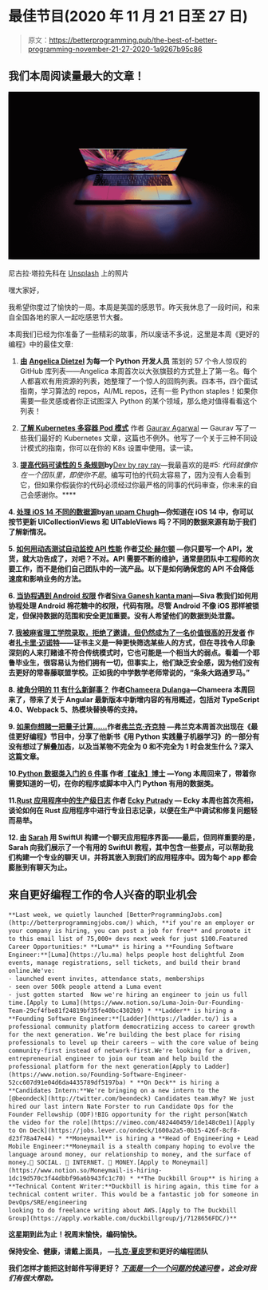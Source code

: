 # 最佳节目(2020 年 11 月 21 日至 27 日)

> 原文：<https://betterprogramming.pub/the-best-of-better-programming-november-21-27-2020-1a9267b95c86>

## 我们本周阅读量最大的文章！

![](img/c760c702ecd3429c145bb9fb9f2de67a.png)

尼古拉·塔拉先科在 [Unsplash](https://unsplash.com?utm_source=medium&utm_medium=referral) 上的照片

嘿大家好，

我希望你度过了愉快的一周。本周是美国的感恩节。昨天我休息了一段时间，和来自全国各地的家人一起吃感恩节大餐。

本周我们已经为你准备了一些精彩的故事，所以废话不多说，这里是本周《更好的编程》中的最佳文章:

1. [**由**](https://medium.com/p/67dc2cd8d0bc) **[Angelica Dietzel](https://medium.com/@angelicacodes) 为每一个 Python 开发人员** 策划的 57 个令人惊叹的 GitHub 库列表——Angelica 本周首次以大张旗鼓的方式登上了第一名。每个人都喜欢有用资源的列表，她整理了一个惊人的回购列表。四本书，四个面试指南，学习算法的 repos，AI/ML repos，还有一些 Python staples！如果你需要一些灵感或者你正试图深入 Python 的某个领域，那么绝对值得看看这个列表！

2. [**了解 Kubernetes 多容器 Pod 模式**](https://medium.com/p/577f74690aee) 作者 [Gaurav Agarwal](https://medium.com/@bharatmicrosystems) — Gaurav 写了一些我们最好的 Kubernetes 文章，这篇也不例外。他写了一个关于三种不同设计模式的指南，你可以在你的 K8s 设置中使用。读一读。

3. [**提高代码可读性的 5 条规则**](https://medium.com/p/83eda50ca780)**by**[Dev by ray ray](https://medium.com/@devbyrayray)—我最喜欢的是#5: *代码就像你在一个团队里，即使你不是*。编写可怕的代码太容易了，因为没有人会看到它，但如果你假装你的代码必须经过你最严格的同事的代码审查，你未来的自己会感谢你。****

****4. [**处理 iOS 14 不同的数据源**](https://medium.com/p/29ebb6c53af4)by[an upam Chugh](https://medium.com/@anupamchugh)—你知道在 iOS 14 中，你可以按节更新 UICollectionViews 和 UITableViews 吗？不同的数据来源有助于我们了解新情况。****

****5. [**如何用动态测试自动监控 API 性能**](https://medium.com/p/c73360257f49) 作者[艾伦·赫尔顿](https://medium.com/@allen.helton) —你只要写一个 API，发货，就大功告成了，对吧？不对。API 需要不断的维护，通常是团队中工程师的次要工作，而不是他们自己团队中的一流产品。以下是如何确保您的 API 不会降低速度和影响业务的方法。****

****6. [**当协程遇到 Android 权限**](https://medium.com/p/a1f048e70f74) 作者[Siva Ganesh kanta mani](https://medium.com/@sgkantamani)—Siva 教我们如何用协程处理 Android 棉花糖中的权限，代码有限。尽管 Android 不像 iOS 那样被锁定，但保持数据的范围和安全更加重要。没有人希望他们的数据到处泄露。****

****7. [**我被麻省理工学院录取，拒绝了邀请，但仍然成为了一名价值很高的开发者**](https://medium.com/p/a4bff1b8cac2) 作者[扎卡里·迈诺特](https://medium.com/@zack_minott)——证书主义是一种更快筛选某些人的方式，但在寻找令人印象深刻的人来打赌谁不符合传统模式时，它也可能是一个相当大的弱点。看着一个耶鲁毕业生，很容易认为他们拥有一切，但事实上，他们缺乏安全感，因为他们没有去更好的常春藤联盟学校。正如我的中学数学老师常说的，“条条大路通罗马。”****

****8. [**棱角分明的 11 有什么新鲜事？**](https://medium.com/p/3f7309acc02d) 作者[Chameera Dulanga](https://medium.com/@chameeradulanga87)—Chameera 本周回来了，带来了关于 Angular 最新版本中新增内容的有用概述，包括对 TypeScript 4.0、Webpack 5、热模块替换等的支持。****

****9. [**如果你想赌一把量子计算……**](https://medium.com/p/e327c11f97e5)作者[弗兰克·齐克特](https://medium.com/@fzickert) —弗兰克本周首次出现在《最佳更好编程》节目中，分享了他新书《用 Python 实践量子机器学习》的一部分有没有想过了解叠加态，以及当某物不完全为 0 和不完全为 1 时会发生什么？深入这篇文章。****

****10.[**Python 数据类入门的 6 件事**](https://medium.com/p/c795bf7e0a74) 作者[【崔永】博士](https://medium.com/@yong.cui01) —Yong 本周回来了，带着你需要知道的一切，在你的程序或脚本中入门 Python 有用的数据类。****

****11.[**Rust 应用程序中的生产级日志**](https://medium.com/p/2c7fffd108a6) 作者 [Ecky Putrady](https://medium.com/@eckyputrady) — Ecky 本周也首次亮相，谈论如何在 Rust 应用程序中进行专业日志记录，以便在生产中调试和修复问题轻而易举。****

****12. [**由**](https://medium.com/p/96609e605422) **[Sarah](https://medium.com/@sarah.h.alsharif) 用 SwiftUI** 构建一个聊天应用程序界面——最后，但同样重要的是，Sarah 向我们展示了一个有用的 SwiftUI 教程，其中包含一些要点，可以帮助我们构建一个专业的聊天 UI，并将其嵌入到我们的应用程序中。因为每个 app 都会膨胀到有聊天为止。****

## ******来自更好编程工作的令人兴奋的职业机会******

```
**Last week, we quietly launched [BetterProgrammingJobs.com](http://betterprogrammingjobs.com/) which, **if you're an employer or your company is hiring, you can post a job for free** and promote it to this email list of 75,000+ devs next week for just $100.Featured Career Opportunities:* **Luma** is hiring a **Founding Software Engineer:**[Luma](https://lu.ma) helps people host delightful Zoom events, manage registrations, sell tickets, and build their brand online.We've: 
- launched event invites, attendance stats, memberships
- seen over 500k people attend a Luma event
- just gotten started  Now we're hiring an engineer to join us full time.[Apply to Luma](https://www.notion.so/Luma-Join-Our-Founding-Team-29cf4fbe81f24819bf35fe40bc4302b9) * **Ladder** is hiring a **Founding Software Engineer:**[Ladder](https://ladder.to/) is a professional community platform democratizing access to career growth for the next generation. We’re building the best place for rising professionals to level up their careers — with the core value of being community-first instead of network-first.We're looking for a driven, entrepreneurial engineer to join our team and help build the professional platform for the next generation[Apply to Ladder](https://www.notion.so/Founding-Software-Engineer-52cc607d91e04d6da4435789df5197ba) * **On Deck** is hiring a **Candidates Intern:**We're bringing on a new intern to the [@beondeck](http://twitter.com/beondeck) Candidates team.Why? We just hired our last intern Nate Forster to run Candidate Ops for the Founder Fellowship (ODF)!BIG opportunity for the right person[Watch the video for the role](https://vimeo.com/482440459/1de148c0e1)[Apply to On Deck](https://jobs.lever.co/ondeck/1600a2a5-0b15-426f-8cf8-d23f78a47e44) * **Moneymail** is hiring a **Head of Engineering + Lead Mobile Engineer:**Moneymail is a stealth company hoping to evolve the language around money, our relationship to money, and the surface of money.💸 SOCIAL. 💸 INTERNET. 💸 MONEY.[Apply to Moneymail](https://www.notion.so/Moneymail-is-hiring-1dc19d570c3f44dbbf96a6b943fc1c70) * **The Duckbill Group** is hiring a **Technical Content Writer:**Duckbill is hiring again, this time for a technical content writer. This would be a fantastic job for someone in DevOps/SRE/engineering 
looking to do freelance writing about AWS.[Apply to The Duckbill Group](https://apply.workable.com/duckbillgroup/j/7128656FDC/)**
```

****这星期到此为止！祝周末愉快，编码愉快。****

****保持安全、健康，请戴上面具，
—[扎克·夏皮罗](http://twitter.com/zackshapiro)和更好的编程团队****

****我们怎样才能把这封邮件写得更好？ [*下面是一个一个问题的快速问卷*](https://forms.gle/EWY71C758PdbCsmp6) *。这会对我们有很大帮助。*****